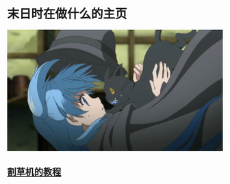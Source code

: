 # 末日时在做什么的主页

![图片](1.webp)

## [割草机的教程](https://worldendsukasuka.github.io/Grasscutters-tutorial/)

